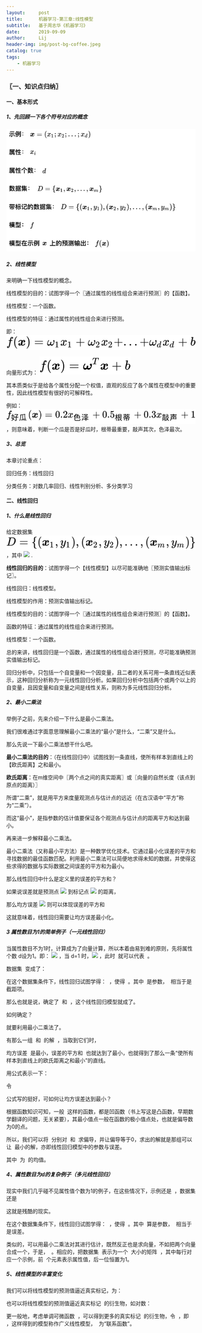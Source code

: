 ```yaml
---
layout:     post
title:      机器学习-第三章:线性模型
subtitle:   基于周志华《机器学习》
date:       2019-09-09
author:     Lij
header-img: img/post-bg-coffee.jpeg
catalog: true
tags:
    - 机器学习
---
```


### 〖一、知识点归纳〗

#### 一、基本形式

##### 1、先回顾一下各个符号对应的概念

![](/img/机器学习-第三章:线性模型/符号概念.png)

##### 2、线性模型
来明确一下线性模型的概念。

线性模型的目的：试图学得一个〖通过属性的线性组合来进行预测〗的【函数】。

线性模型：一个函数。

线性模型的特征：通过属性的线性组合来进行预测。

即： ![](/img/机器学习-第三章:线性模型/线性模型公式.svg)

向量形式为： ![](/img/机器学习-第三章:线性模型/线性模型向量表示.svg)

其本质类似于是给各个属性分配一个权值，直观的反应了各个属性在模型中的重要性，因此线性模型有很好的可解释性。

例如： ![](/img/机器学习-第三章:线性模型/线性模型公式西瓜例子.svg)，则意味着，判断一个瓜是否是好瓜时，根蒂最重要，敲声其次，色泽最次。


##### 3、总览
本章讨论重点：

回归任务：线性回归

分类任务：对数几率回归、线性判别分析、多分类学习

#### 二、线性回归

##### 1、什么是线性回归

给定数据集 ![](/img/机器学习-第三章:线性模型/数据集.svg) ，其中 ![](/img/xi.svg) .

**线性回归的目的**：试图学得一个【线性模型】以尽可能准确地〖预测实值输出标记〗。

线性回归：线性模型。

线性模型的作用：预测实值输出标记。

线性模型的目的：试图学得一个〖通过属性的线性组合来进行预测〗的【函数】。

函数的特征：通过属性的线性组合来进行预测。

线性模型：一个函数。

总的来讲，线性回归是一个函数，通过属性的线性组合进行预测，尽可能准确预测实值输出标记。

回归分析中，只包括一个自变量和一个因变量，且二者的关系可用一条直线近似表示，这种回归分析称为一元线性回归分析。如果回归分析中包括两个或两个以上的自变量，且因变量和自变量之间是线性关系，则称为多元线性回归分析。

##### 2、最小二乘法
举例子之前，先来介绍一下什么是最小二乘法。

我们很难通过字面意思理解最小二乘法的“最小”是什么，“二乘”又是什么。

那么先说一下最小二乘法想干什么吧。

**最小二乘法的目的**：（在线性回归中）试图找到一条直线，使所有样本到直线上的【欧氏距离】之和最小。

**欧氏距离**：在m维空间中〖两个点之间的真实距离〗或〖向量的自然长度（该点到原点的距离）〗

所谓“二乘”，就是用平方来度量观测点与估计点的远近（在古汉语中“平方”称为“二乘”）。

而这“最小”，是指参数的估计值要保证各个观测点与估计点的距离平方和达到最小。

再来进一步解释最小二乘法。

最小二乘法（又称最小平方法）是一种数学优化技术。它通过最小化误差的平方和寻找数据的最佳函数匹配。利用最小二乘法可以简便地求得未知的数据，并使得这些求得的数据与实际数据之间误差的平方和为最小。

那么线性回归中什么是定义里的误差的平方和？

如果说误差就是预测点 ![](img/f(x).svg) 到标记点 ![](img/y.svg) 的距离，

那么均方误差 ![](/img/均方误差.svg) 则可以体现误差的平方和

这就意味着，线性回归需要让均方误差最小化。

##### 3 属性数目为1的简单例子（一元线性回归）

当属性数目不为1时，计算成为了向量计算，所以本着由易到难的原则，先将属性个数 d设为1。即： ![](https://www.zhihu.com/equation?tex=%5Cboldsymbol+x_i%3D%28x_%7Bi1%7D%3Bx_%7Bi2%7D%3B...%3Bx_%7Bid%7D%29)  ，当 d=1 时，![](https://www.zhihu.com/equation?tex=%5Cboldsymbol+x_i%3D%28x_%7Bi%7D%29) ，此时 ![]() 就可以代表 ![]() 。

数据集 ![]() 变成了： ![]()

在这个数据集条件下，线性回归试图学得： ![]() ，使得 ![]() 。其中 ![]() 是参数， ![]() 相当于是截距项。

那么也就是说，确定了 ![]() 和 ![]() ，这个线性回归模型就成了。

如何确定？

就要利用最小二乘法了。

有那么一组 ![]() 和 ![]() 的解 ![]() ，当取到它们时，

均方误差 ![]() 是最小，误差的平方和 ![]() 也就达到了最小，也就得到了那么一条“使所有样本到直线上的欧氏距离之和最小”的直线。

用公式表示一下： ![]()

令 ![]()

公式写的挺好，可如何让均方误差达到最小？

根据函数知识可知，一般 ![]() 这样的函数，都是凹函数（书上写这是凸函数，早期数学翻译的问题，无关紧要），其最小值点一般在函数的极小值点处，也就是偏导数为0的点。

所以，我们可以将 ![]() 分别对 ![]() 和 ![]() 求偏导，并让偏导等于0，求出的解就是那组可以让 ![]() 最小的解，亦即线性回归模型中的参数与误差。


其中 ![]() 为 ![]() 的均值。

##### 4、属性数目为d的复杂例子（多元线性回归）
现实中我们几乎碰不见属性值个数为1的例子，在这些情况下，示例还是 ![]() ，数据集还是 ![]()

这就是残酷的现实。

在这个数据集条件下，线性回归试图学得： ![]() ，使得 ![]() 。其中 ![]() 算是参数， ![]() 相当于是误差。

类似的，可以用最小二乘法对其进行估计，既然反正也是求向量，不如把两个向量合成一个，于是， ![]() 。相应的，把数据集 ![]() 表示为一个 ![]() 大小的矩阵 ![]() ，其中每行对应一个示例，前 ![]() 个元素表示属性值，后一位恒置为1。

##### 5、线性模型的丰富变化

我们可以将线性模型的预测值逼近真实标记![]()，为： ![]()

也可以将线性模型的预测值逼近真实标记 ![]() 的衍生物，如对数： ![]()

更一般地，考虑单调可微函数 ![]() ，可以得到更多的真实标记 ![]() 的衍生物，令 ![]() ，即 ![]() ，这样得到的模型称作广义线性模型， ![]() 为“联系函数”。